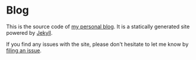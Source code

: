 # Blog

This is the source code of [my personal blog](https://nlightnfotis.github.io). It is a
statically generated site powered by [Jekyll](https://github.com/jekyll/jekyll).

If you find any issues with the site, please don't hesitate to let me know by [filing
an issue](https://github.com/NlightNFotis/nlightnfotis.github.io/issues/new).
